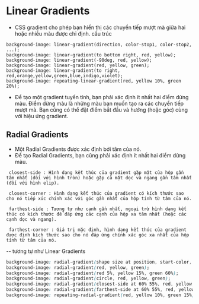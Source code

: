 # Linear Gradients

- CSS gradient cho phép bạn hiển thị các chuyển tiếp mượt mà giữa hai hoặc nhiều màu được chỉ định.
  cấu trúc

```console
background-image: linear-gradient(direction, color-stop1, color-stop2, ...);
background-image: linear-gradient(to bottom right, red, yellow);
background-image: linear-gradient(-90deg, red, yellow);
background-image: linear-gradient(red, yellow, green);
background-image: linear-gradient(to right, red,orange,yellow,green,blue,indigo,violet);
background-image: repeating-linear-gradient(red, yellow 10%, green 20%);
```

- Để tạo một gradient tuyến tính, bạn phải xác định ít nhất hai điểm dừng màu. Điểm dừng màu là những màu bạn muốn tạo ra các chuyển tiếp mượt mà. Bạn cũng có thể đặt điểm bắt đầu và hướng (hoặc góc) cùng với hiệu ứng gradient.

## Radial Gradients

- Một Radial Gradients được xác định bởi tâm của nó.
- Để tạo Radial Gradients, bạn cũng phải xác định ít nhất hai điểm dừng màu.

```console
 closest-side : Hình dạng kết thúc của gradient gặp mặt của hộp gần tâm nhất (đối với hình tròn) hoặc gặp cả mặt dọc và ngang gần tâm nhất (đối với hình elip).

 closest-corner : Hình dạng kết thúc của gradient có kích thước sao cho nó tiếp xúc chính xác với góc gần nhất của hộp tính từ tâm của nó.

 farthest-side : Tương tự như cạnh gần nhất, ngoại trừ hình dạng kết thúc có kích thước để đáp ứng các cạnh của hộp xa tâm nhất (hoặc các cạnh dọc và ngang).

 farthest-corner : Giá trị mặc định, hình dạng kết thúc của gradient được định kích thước sao cho nó đáp ứng chính xác góc xa nhất của hộp tính từ tâm của nó.
```

-- tương tự như Linear Gradients
```css
background-image: radial-gradient(shape size at position, start-color, ..., last-color);
background-image: radial-gradient(red, yellow, green);
background-image: radial-gradient(red 5%, yellow 15%, green 60%);
background-image: radial-gradient(circle, red, yellow, green);
background-image: radial-gradient(closest-side at 60% 55%, red, yellow, black);
background-image: radial-gradient(farthest-side at 60% 55%, red, yellow, black);
background-image: repeating-radial-gradient(red, yellow 10%, green 15%);
```
